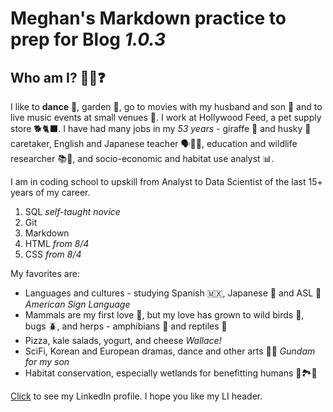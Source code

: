 #  Meghan's Markdown practice to prep for Blog *1.0.3*

## Who am I? 🙋‍♀️❓

I like to **dance** 💃, garden 💮, go to movies with my husband and son 🎥 and to live music events at small venues 🎷. I work at Hollywood Feed, a pet supply store 🐕🐈‍⬛. I have had many jobs in my *53 years* - giraffe 🦒 and husky 🐺 caretaker, English and Japanese teacher 🗣️🧑‍🏫, education and wildlife researcher 📚🐻, and socio-economic and habitat use analyst 📊. 

I am in coding school to upskill from Analyst to Data Scientist of the last 15+ years of my career. 
1. SQL *self-taught novice* 
2. Git
3. Markdown
4. HTML *from 8/4*
5. CSS *from 8/4*

My favorites are: 
 - Languages and cultures - studying Spanish 🇲🇽, Japanese 🗾 and ASL 🤏 *American Sign Language*
 - Mammals are my first love 🐘, but my love has grown to wild birds 🦃, bugs 🪲, and herps - amphibians 🐸 and reptiles 🦎
 - Pizza, kale salads, yogurt, and cheese      *Wallace!*
 - SciFi, Korean and European dramas, dance and other arts 👩‍🎤 *Gundam for my son*
 - Habitat conservation, especially wetlands for benefitting humans 🌳🏞️🌾

[Click](https://www.linkedin.com/in/meghan-carr-144b369/) to see my LinkedIn profile. I hope you like my LI header. 
